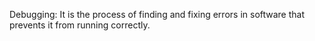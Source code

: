 Debugging: It is the process of finding and fixing errors in software that prevents it from running correctly.
